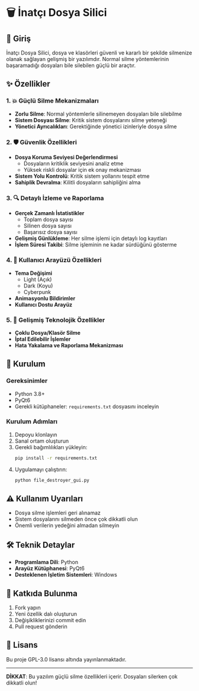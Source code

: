 # 🗑️ İnatçı Dosya Silici

## 📖 Giriş

İnatçı Dosya Silici, dosya ve klasörleri güvenli ve kararlı bir şekilde silmenize olanak sağlayan gelişmiş bir yazılımdır. Normal silme yöntemlerinin başaramadığı dosyaları bile silebilen güçlü bir araçtır.

## ✨ Özellikler

### 1. 💥 Güçlü Silme Mekanizmaları
- **Zorlu Silme**: Normal yöntemlerle silinemeyen dosyaları bile silebilme
- **Sistem Dosyası Silme**: Kritik sistem dosyalarını silme yeteneği
- **Yönetici Ayrıcalıkları**: Gerektiğinde yönetici izinleriyle dosya silme

### 2. 🛡️ Güvenlik Özellikleri
- **Dosya Koruma Seviyesi Değerlendirmesi**
  - Dosyaların kritiklik seviyesini analiz etme
  - Yüksek riskli dosyalar için ek onay mekanizması
- **Sistem Yolu Kontrolü**: Kritik sistem yollarını tespit etme
- **Sahiplik Devralma**: Kilitli dosyaların sahipliğini alma

### 3. 🔍 Detaylı İzleme ve Raporlama
- **Gerçek Zamanlı İstatistikler**
  - Toplam dosya sayısı
  - Silinen dosya sayısı
  - Başarısız dosya sayısı
- **Gelişmiş Günlükleme**: Her silme işlemi için detaylı log kayıtları
- **İşlem Süresi Takibi**: Silme işleminin ne kadar sürdüğünü gösterme

### 4. 🎨 Kullanıcı Arayüzü Özellikleri
- **Tema Değişimi**
  - Light (Açık)
  - Dark (Koyu)
  - Cyberpunk
- **Animasyonlu Bildirimler**
- **Kullanıcı Dostu Arayüz**

### 5. 🚀 Gelişmiş Teknolojik Özellikler
- **Çoklu Dosya/Klasör Silme**
- **İptal Edilebilir İşlemler**
- **Hata Yakalama ve Raporlama Mekanizması**

## 🔧 Kurulum

### Gereksinimler
- Python 3.8+
- PyQt6
- Gerekli kütüphaneler: `requirements.txt` dosyasını inceleyin

### Kurulum Adımları
1. Depoyu klonlayın
2. Sanal ortam oluşturun
3. Gerekli bağımlılıkları yükleyin:
   ```bash
   pip install -r requirements.txt
   ```
4. Uygulamayı çalıştırın:
   ```bash
   python file_destroyer_gui.py
   ```

## ⚠️ Kullanım Uyarıları
- Dosya silme işlemleri geri alınamaz
- Sistem dosyalarını silmeden önce çok dikkatli olun
- Önemli verilerin yedeğini almadan silmeyin

## 🛠️ Teknik Detaylar
- **Programlama Dili**: Python
- **Arayüz Kütüphanesi**: PyQt6
- **Desteklenen İşletim Sistemleri**: Windows

## 🤝 Katkıda Bulunma
1. Fork yapın
2. Yeni özellik dalı oluşturun
3. Değişikliklerinizi commit edin
4. Pull request gönderin

## 📜 Lisans
Bu proje GPL-3.0 lisansı altında yayınlanmaktadır.

---

**DİKKAT**: Bu yazılım güçlü silme özellikleri içerir. Dosyaları silerken çok dikkatli olun!
